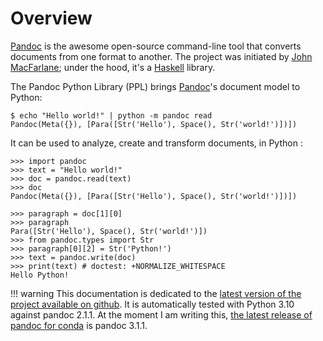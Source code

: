 
Overview
================================================================================

[Pandoc] is the awesome open-source command-line tool that converts documents 
from one format to another. The project was initiated by [John MacFarlane]; 
under the hood, it's a [Haskell] library.

The Pandoc Python Library (PPL) brings [Pandoc]'s document model to Python:

    $ echo "Hello world!" | python -m pandoc read 
    Pandoc(Meta({}), [Para([Str('Hello'), Space(), Str('world!')])])

It can be used to analyze, create and transform documents, in Python :

``` pycon
>>> import pandoc
>>> text = "Hello world!"
>>> doc = pandoc.read(text)
>>> doc
Pandoc(Meta({}), [Para([Str('Hello'), Space(), Str('world!')])])

>>> paragraph = doc[1][0]
>>> paragraph
Para([Str('Hello'), Space(), Str('world!')])
>>> from pandoc.types import Str
>>> paragraph[0][2] = Str('Python!')
>>> text = pandoc.write(doc)
>>> print(text) # doctest: +NORMALIZE_WHITESPACE
Hello Python!
```



[Pandoc]: http://pandoc.org/
[John MacFarlane]: http://johnmacfarlane.net/
[Haskell]: https://www.haskell.org/
[Python]: https://www.python.org/
[TPD]: https://hackage.haskell.org/package/pandoc-types-1.23/docs/Text-Pandoc-Definition.html

!!! warning
    This documentation is dedicated to the [latest version of the project
    available on github](https://github.com/boisgera/pandoc). 
    It is automatically tested with Python 3.10 against pandoc 2.1.1.
    At the moment I am writing this,
    [the latest release of pandoc for conda](https://anaconda.org/conda-forge/pandoc) 
    is pandoc 3.1.1.